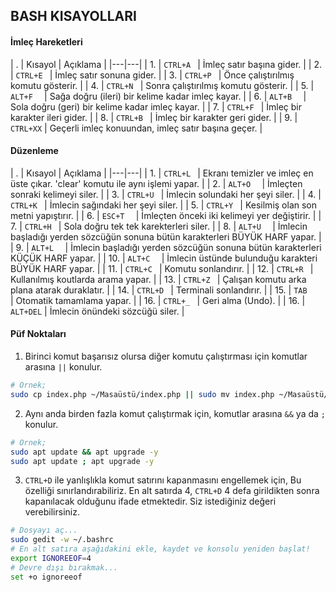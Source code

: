 ## BASH KISAYOLLARI

#### İmleç Hareketleri

| . | Kısayol | Açıklama |
|---|---|
| 1. | ```CTRL+A ``` | İmleç satır başına gider. |
| 2. | ```CTRL+E ``` | İmleç satır sonuna gider. |
| 3. | ```CTRL+P ``` | Önce çalıştırılmış komutu gösterir. |
| 4. | ```CTRL+N ``` | Sonra çalıştırılmış komutu gösterir. |
| 5. | ```ALT+F  ``` | Sağa doğru (ileri) bir kelime kadar imleç kayar. |
| 6. | ```ALT+B  ``` | Sola doğru (geri) bir kelime kadar imleç kayar. |
| 7. | ```CTRL+F ``` | İmleç bir karakter ileri gider. |
| 8. | ```CTRL+B ``` | İmleç bir karakter geri gider. |
| 9. | ```CTRL+XX``` | Geçerli imleç konuundan, imleç satır başına geçer. |

#### Düzenleme

| . | Kısayol | Açıklama |
|---|---|
| 1. | ```CTRL+L ``` | Ekranı temizler ve imleç en üste çıkar. 'clear' komutu ile aynı işlemi yapar. |
| 2. | ```ALT+O  ``` | İmleçten sonraki kelimeyi siler. |
| 3. | ```CTRL+U ``` | İmlecin solundaki her şeyi siler. |
| 4. | ```CTRL+K ``` | İmlecin sağındaki her şeyi siler. |
| 5. | ```CTRL+Y ``` | Kesilmiş olan son metni yapıştırır. |
| 6. | ```ESC+T  ``` | İmleçten önceki iki kelimeyi yer değiştirir. |
| 7. | ```CTRL+H ``` | Sola doğru tek tek karekterleri siler. |
| 8. | ```ALT+U  ``` | İmlecin başladığı yerden sözcüğün sonuna bütün karakterleri BÜYÜK HARF yapar. |
| 9. | ```ALT+L  ``` | İmlecin başladığı yerden sözcüğün sonuna bütün karakterleri KÜÇÜK HARF yapar. |
| 10. | ```ALT+C  ``` | İmlecin üstünde bulunduğu karakteri BÜYÜK HARF yapar. |
| 11. | ```CTRL+C ``` | Komutu sonlandırır. |
| 12. | ```CTRL+R ``` | Kullanılmış koutlarda arama yapar. |
| 13. | ```CTRL+Z ``` | Çalışan komutu arka plana atarak duraklatır. |
| 14. | ```CTRL+D ``` | Terminali sonlandırır. |
| 15. | ```TAB    ``` | Otomatik tamamlama yapar. |
| 16. | ```CTRL+_ ``` | Geri alma (Undo). |
| 16. | ```ALT+DEL``` | İmlecin önündeki sözcüğü siler. |

#### Püf Noktaları

1. Birinci komut başarısız olursa diğer komutu çalıştırması için komutlar arasına ```||``` konulur.

```bash
# Örnek;
sudo cp index.php ~/Masaüstü/index.php || sudo mv index.php ~/Masaüstü/index.php 
```

2. Aynı anda birden fazla komut çalıştırmak için, komutlar arasına ```&&``` ya da ```;``` konulur.

```bash
# Örnek;
sudo apt update && apt upgrade -y
sudo apt update ; apt upgrade -y
```

3. ```CTRL+D``` ile yanlışlıkla komut satırını kapanmasını engellemek için, Bu özelliği sınırlandırabiliriz. En alt satırda 4, ```CTRL+D``` 4 defa girildikten sonra kapanılacak olduğunu ifade etmektedir. Siz istediğiniz değeri verebilirsiniz.

```bash
# Dosyayı aç...
sudo gedit -w ~/.bashrc
# En alt satıra aşağıdakini ekle, kaydet ve konsolu yeniden başlat!
export IGNOREEOF=4
# Devre dışı bırakmak...
set +o ignoreeof
```
